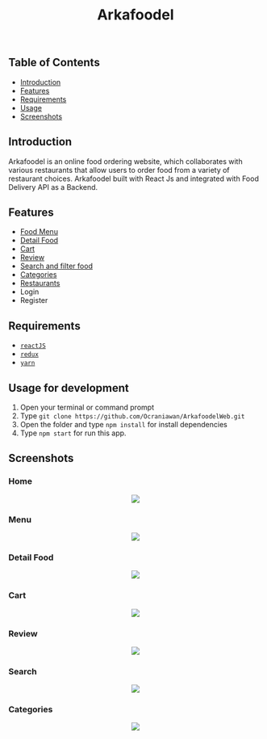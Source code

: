 <h1 align='center'>Arkafoodel</h1><br/>

## Table of Contents
- [Introduction](#introduction)
- [Features](#features)
- [Requirements](#requirements)
- [Usage](#usage-for-development)
- [Screenshots](#screenshots)


## Introduction
Arkafoodel is an online food ordering website, which collaborates with various restaurants that allow users to order food from a variety of restaurant choices. Arkafoodel built with React Js and integrated with Food Delivery API as a Backend.

## Features
* [Food Menu](#menu)
* [Detail Food](#detail_food)
* [Cart](#cart)
* [Review](#review)
* [Search and filter food](#search)
* [Categories](#categories)
* [Restaurants](#)
* Login
* Register

## Requirements
* [`reactJS`](https://reactjs.org/)
* [`redux`](https://redux.js.org/)
* [`yarn`](https://yarnpkg.com/)

## Usage for development
1. Open your terminal or command prompt
2. Type `git clone https://github.com/Ocraniawan/ArkafoodelWeb.git`
3. Open the folder and type `npm install` for install dependencies
4. Type `npm start` for run this app.

## Screenshots

### Home
<p align="center">
<img src="https://user-images.githubusercontent.com/52120429/74234014-de1ff400-4d06-11ea-8905-0bd305fcca2a.png">
</p>

### Menu
<p align="center">
<img src="https://user-images.githubusercontent.com/52120429/74234164-335c0580-4d07-11ea-901d-ccf7a014aabf.png">
</p>

### Detail Food
<p align="center">
<img src="https://user-images.githubusercontent.com/52120429/74234182-39ea7d00-4d07-11ea-9e1e-9c107b039973.PNG">
</p>

### Cart
<p align="center">
<img src="https://user-images.githubusercontent.com/52120429/74234180-3951e680-4d07-11ea-95a1-cd23c85438de.png">
</p>

### Review
<p align="center">
<img src="https://user-images.githubusercontent.com/52120429/74234670-5cc96100-4d08-11ea-8a30-6d52d7533a29.PNG">
</p>

### Search
<p align="center">
<img src="https://user-images.githubusercontent.com/52120429/74234676-605ce800-4d08-11ea-8f43-298f9b7e5b8c.PNG">
</p>

### Categories
<p align="center">
<img src="https://user-images.githubusercontent.com/52120429/74234661-5935da00-4d08-11ea-8333-6467bcffa329.PNG">
</p>
